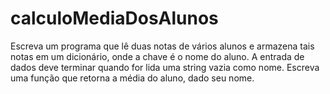 # calculoMediaDosAlunos
Escreva um programa que lê duas notas de vários alunos e armazena tais notas em um dicionário, onde a chave é o nome do aluno. A entrada de dados deve terminar quando for lida uma string vazia como nome. Escreva uma função que retorna a média do aluno, dado seu nome.
